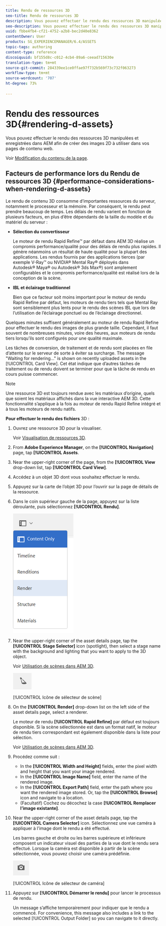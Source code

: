 ```yaml
---
title: Rendu de ressources 3D
seo-title: Rendu de ressources 3D
description: Vous pouvez effectuer le rendu des ressources 3D manipulées et enregistrées dans AEM afin de créer des images 2D à utiliser dans vos pages de contenu web.
seo-description: Vous pouvez effectuer le rendu des ressources 3D manipulées et enregistrées dans AEM afin de créer des images 2D à utiliser dans vos pages de contenu web.
uuid: fbbe4fb4-cf21-4752-a2b8-bec2d40e8362
contentOwner: User
products: SG_EXPERIENCEMANAGER/6.4/ASSETS
topic-tags: authoring
content-type: reference
discoiquuid: bf155d8c-c012-4cb4-89a6-ceead715630e
translation-type: tm+mt
source-git-commit: 284339ee1ce0ffae97f732b569f73c732f063273
workflow-type: tm+mt
source-wordcount: '707'
ht-degree: 73%

---
```



# Rendu des ressources 3D{#rendering-d-assets}

Vous pouvez effectuer le rendu des ressources 3D manipulées et enregistrées dans AEM afin de créer des images 2D à utiliser dans vos pages de contenu web.

Voir [Modification du contenu de la page](/help/sites-authoring/qg-page-authoring.md#editing-your-page-content).

## Facteurs de performance lors du Rendu de ressources 3D {#performance-considerations-when-rendering-d-assets}

Le rendu de contenu 3D consomme d’importantes ressources du serveur, notamment le processeur et la mémoire. Par conséquent, le rendu peut prendre beaucoup de temps. Les délais de rendu varient en fonction de plusieurs facteurs, en plus d’être dépendants de la taille du modèle et du matériel du serveur :

* **Sélection du convertisseur**

   Le moteur de rendu Rapid Refine™ par défaut dans AEM 3D réalise un compromis performance/qualité pour des délais de rendu plus rapides. Il génère néanmoins un résultat de haute qualité pour la plupart des applications. Les rendus fournis par des applications tierces (par exemple V-Ray™ ou NVIDIA® Mental Ray® déployés dans Autodesk® Maya® ou Autodesk® 3ds Max®) sont amplement configurables et le compromis performance/qualité est réalisé lors de la conception de la scène.

* **IBL et éclairage traditionnel**

   Bien que ce facteur soit moins important pour le moteur de rendu Rapid Refine par défaut, les moteurs de rendu tiers tels que Mental Ray sont sensiblement plus lents pour le rendu des scènes IBL que lors de l’utilisation de l’éclairage ponctuel ou de l’éclairage directionnel.

Quelques minutes suffisent généralement au moteur de rendu Rapid Refine pour effectuer le rendu des images de plus grande taille. Cependant, il faut souvent de nombreuses minutes, voire des heures, aux moteurs de rendu tiers lorsqu’ils sont configurés pour une qualité maximale.

Les tâches de conversion, de traitement et de rendu sont placées en file d’attente sur le serveur de sorte à éviter sa surcharge. The message &quot;Waiting for rendering...&quot; is shown on recently uploaded assets in the [!UICONTROL Card View]. Cet état indique que d’autres tâches de traitement ou de rendu doivent se terminer pour que la tâche de rendu en cours puisse commencer.

>[!NOTE]
>
>Une ressource 3D est toujours rendue avec les matériaux d’origine, quels que soient les matériaux affichés dans la vue interactive AEM 3D. Cette fonctionnalité s’applique à la fois au moteur de rendu Rapid Refine intégré et à tous les moteurs de rendu natifs.

**Pour effectuer le rendu des fichiers** 3D :

1. Ouvrez une ressource 3D pour la visualiser.

   Voir [Visualisation de ressources 3D](/help/sites-classic-ui-authoring/classicui-view-3d-assets.md).

1. From **Adobe Experience Manager**, on the **[!UICONTROL Navigation]** page, tap **[!UICONTROL Assets**.
1. Near the upper-right corner of the page, from the **[!UICONTROL View** drop-down list, tap **[!UICONTROL Card View]**.
1. Accédez à un objet 3D dont vous souhaitez effectuer le rendu.

1. Appuyez sur la carte de l’objet 3D pour l’ouvrir sur la page de détails de la ressource.
1. Dans le coin supérieur gauche de la page, appuyez sur la liste déroulante, puis sélectionnez **[!UICONTROL Rendu]**.

   ![chlimage_1-13](assets/chlimage_1-13.png)

1. Near the upper-right corner of the asset details page, tap the **[!UICONTROL Stage Selector]** icon (spotlight), then select a stage name with the background and lighting that you want to apply to the 3D object.

   Voir [Utilisation de scènes dans AEM 3D](/help/sites-classic-ui-authoring/classicui-stages-aem3d.md).

   ![chlimage_1-14](assets/chlimage_1-14.png)

   [!UICONTROL Icône de sélecteur de scène]

1. On the **[!UICONTROL Render]** drop-down list on the left side of the asset details page, select a renderer.

   Le moteur de rendu **[!UICONTROL Rapid Refine]** par défaut est toujours disponible. Si la scène sélectionnée est dans un format natif, le moteur de rendu tiers correspondant est également disponible dans la liste pour sélection.

   Voir [Utilisation de scènes dans AEM 3D](/help/sites-classic-ui-authoring/classicui-stages-aem3d.md).

1. Procédez comme suit :

   * In the **[!UICONTROL Width and Height]** fields, enter the pixel width and height that you want your image rendered.
   * In the **[!UICONTROL Image Name]** field, enter the name of the rendered image.
   * In the **[!UICONTROL Export Path]** field, enter the path where you want the rendered image stored. Or, tap the **[!UICONTROL Browse]** icon and navigate to a location.
   * (Facultatif) Cochez ou décochez la case **[!UICONTROL Remplacer l’image existante]**.

1. Near the upper-right corner of the asset details page, tap the **[!UICONTROL Camera Selector]** icon. Sélectionnez une vue caméra à appliquer à l’image dont le rendu a été effectué.

   Les barres gauche et droite ou les barres supérieure et inférieure composent un indicateur visuel des parties de la vue dont le rendu sera effectué. Lorsque la caméra est disponible à partir de la scène sélectionnée, vous pouvez choisir une caméra prédéfinie.

   ![chlimage_1-15](assets/chlimage_1-15.png)

   [!UICONTROL Icône de sélecteur de caméra]

1. Appuyez sur **[!UICONTROL Démarrer le rendu]** pour lancer le processus de rendu.

   Un message s’affiche temporairement pour indiquer que le rendu a commencé. For convenience, this message also includes a link to the selected [!UICONTROL Output Folder] so you can navigate to it directly.

